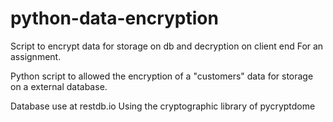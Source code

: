 # python-data-encryption
Script to encrypt data for storage on db and decryption on client end
For an assignment.

Python script to allowed the encryption of a "customers" data for storage on a external database. 

Database use at restdb.io
Using the cryptographic library of pycryptdome

